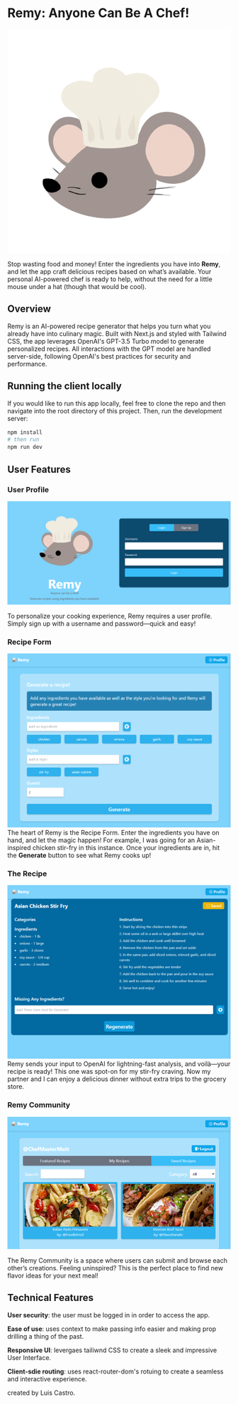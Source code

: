 # Remy: Anyone Can Be A Chef!

![screenshot](./public/remy-big.png)

Stop wasting food and money! Enter the ingredients you have into **Remy**, and let the app craft delicious recipes based on what’s available. Your personal AI-powered chef is ready to help, without the need for a little mouse under a hat (though that would be cool).

## Overview
Remy is an AI-powered recipe generator that helps you turn what you already have into culinary magic. Built with Next.js and styled with Tailwind CSS, the app leverages OpenAI's GPT-3.5 Turbo model to generate personalized recipes. All interactions with the GPT model are handled server-side, following OpenAI's best practices for security and performance.

<!-- You can check out a working version of my app [here](https://google.com) -->

## Running the client locally
If you would like to run this app locally, feel free to clone the repo and then navigate into the root directory of this project. Then, run the development server:

```bash
npm install
# then run
npm run dev
```
## User Features

### User Profile

![screenshot](./public/remy-login.PNG)

To personalize your cooking experience, Remy requires a user profile. Simply sign up with a username and password—quick and easy!


### Recipe Form
![screenshot](./public/remy-form.png)
The heart of Remy is the Recipe Form. Enter the ingredients you have on hand, and let the magic happen! For example, I was going for an Asian-inspired chicken stir-fry in this instance. Once your ingredients are in, hit the **Generate** button to see what Remy cooks up!

### The Recipe
![screenshot](./public/generated_recipe.png)
Remy sends your input to OpenAI for lightning-fast analysis, and voilà—your recipe is ready! This one was spot-on for my stir-fry craving. Now my partner and I can enjoy a delicious dinner without extra trips to the grocery store.

### Remy Community

![screenshot](./public/saved-recipes.png)

The Remy Community is a space where users can submit and browse each other’s creations. Feeling uninspired? This is the perfect place to find new flavor ideas for your next meal!

## Technical Features
**User security**: the user must be logged in in order to access the app.

**Ease of use**: uses context to make passing info easier and making prop drilling a thing of the past.

**Responsive UI**: levergaes tailiwnd CSS to create a sleek and impressive User Interface.

**Client-sdie routing**: uses react-router-dom's rotuing to create a seamless and interactive experience.

<!-- ## Running the client  -->

created by Luis Castro.